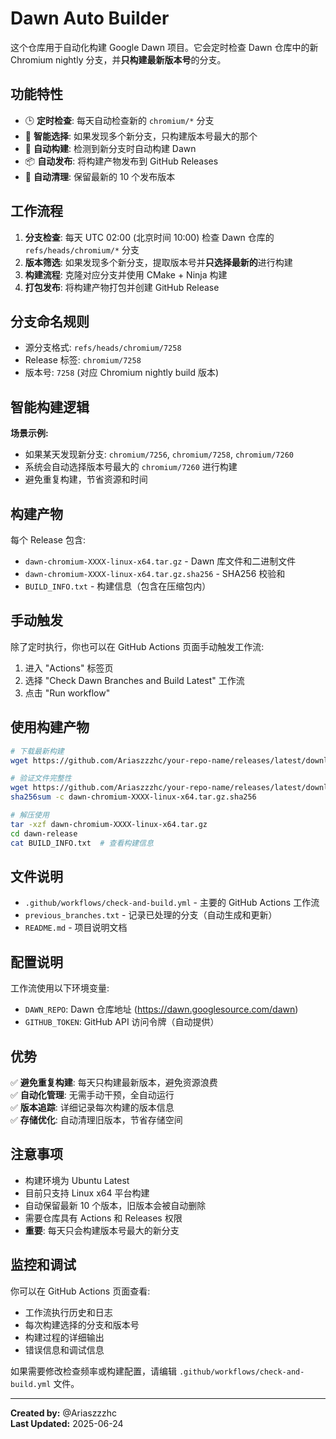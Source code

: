 # Dawn Auto Builder

这个仓库用于自动化构建 Google Dawn 项目。它会定时检查 Dawn 仓库中的新 Chromium nightly 分支，并**只构建最新版本号**的分支。

## 功能特性

- 🕒 **定时检查**: 每天自动检查新的 `chromium/*` 分支
- 🎯 **智能选择**: 如果发现多个新分支，只构建版本号最大的那个
- 🔨 **自动构建**: 检测到新分支时自动构建 Dawn
- 📦 **自动发布**: 将构建产物发布到 GitHub Releases
- 🧹 **自动清理**: 保留最新的 10 个发布版本

## 工作流程

1. **分支检查**: 每天 UTC 02:00 (北京时间 10:00) 检查 Dawn 仓库的 `refs/heads/chromium/*` 分支
2. **版本筛选**: 如果发现多个新分支，提取版本号并**只选择最新的**进行构建
3. **构建流程**: 克隆对应分支并使用 CMake + Ninja 构建
4. **打包发布**: 将构建产物打包并创建 GitHub Release

## 分支命名规则

- 源分支格式: `refs/heads/chromium/7258`
- Release 标签: `chromium/7258`
- 版本号: `7258` (对应 Chromium nightly build 版本)

## 智能构建逻辑

**场景示例:**
- 如果某天发现新分支: `chromium/7256`, `chromium/7258`, `chromium/7260`
- 系统会自动选择版本号最大的 `chromium/7260` 进行构建
- 避免重复构建，节省资源和时间

## 构建产物

每个 Release 包含:
- `dawn-chromium-XXXX-linux-x64.tar.gz` - Dawn 库文件和二进制文件
- `dawn-chromium-XXXX-linux-x64.tar.gz.sha256` - SHA256 校验和
- `BUILD_INFO.txt` - 构建信息（包含在压缩包内）

## 手动触发

除了定时执行，你也可以在 GitHub Actions 页面手动触发工作流:
1. 进入 "Actions" 标签页
2. 选择 "Check Dawn Branches and Build Latest" 工作流
3. 点击 "Run workflow"

## 使用构建产物

```bash
# 下载最新构建
wget https://github.com/Ariaszzzhc/your-repo-name/releases/latest/download/dawn-chromium-XXXX-linux-x64.tar.gz

# 验证文件完整性
wget https://github.com/Ariaszzzhc/your-repo-name/releases/latest/download/dawn-chromium-XXXX-linux-x64.tar.gz.sha256
sha256sum -c dawn-chromium-XXXX-linux-x64.tar.gz.sha256

# 解压使用
tar -xzf dawn-chromium-XXXX-linux-x64.tar.gz
cd dawn-release
cat BUILD_INFO.txt  # 查看构建信息
```

## 文件说明

- `.github/workflows/check-and-build.yml` - 主要的 GitHub Actions 工作流
- `previous_branches.txt` - 记录已处理的分支（自动生成和更新）
- `README.md` - 项目说明文档

## 配置说明

工作流使用以下环境变量:
- `DAWN_REPO`: Dawn 仓库地址 (https://dawn.googlesource.com/dawn)
- `GITHUB_TOKEN`: GitHub API 访问令牌（自动提供）

## 优势

✅ **避免重复构建**: 每天只构建最新版本，避免资源浪费  
✅ **自动化管理**: 无需手动干预，全自动运行  
✅ **版本追踪**: 详细记录每次构建的版本信息  
✅ **存储优化**: 自动清理旧版本，节省存储空间  

## 注意事项

- 构建环境为 Ubuntu Latest
- 目前只支持 Linux x64 平台构建
- 自动保留最新 10 个版本，旧版本会被自动删除
- 需要仓库具有 Actions 和 Releases 权限
- **重要**: 每天只会构建版本号最大的新分支

## 监控和调试

你可以在 GitHub Actions 页面查看:
- 工作流执行历史和日志
- 每次构建选择的分支和版本号
- 构建过程的详细输出
- 错误信息和调试信息

如果需要修改检查频率或构建配置，请编辑 `.github/workflows/check-and-build.yml` 文件。

---

**Created by:** @Ariaszzzhc  
**Last Updated:** 2025-06-24
